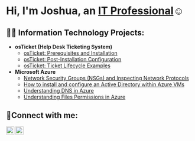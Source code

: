 <h1>Hi, I'm Joshua, an <a href="[https://linkedin.com/in/joamar]">IT Professional</a>☺</h1>

<h2>👨‍💻 Information Technology Projects:</h2>

- <b>osTicket (Help Desk Ticketing System)</b>
  - [osTicket: Prerequisites and Installation](https://github.com/joamaro97/osticket-prereqs)
  - [osTicket: Post-Installation Configuration](https://github.com/joamaro97/post-install-config)
  - [osTicket: Ticket Lifecycle Examples](https://github.com/joamaro97/ticket-lifecycle)
- <b>Microsoft Azure</b>
  - [Network Security Groups (NSGs) and Inspecting Network Protocols](https://github.com/joamaro97/azure-network-protocols)
  - [How to install and configure an Active Directory within Azure VMs](https://github.com/joamaro97/configure-ad)
  - [Understanding DNS in Azure](https://github.com/joamaro97/DNS-config)
  - [Understanding Files Permissions in Azure](https://github.com/joamaro97/file-permissions)

<h2>🤳Connect with me:</h2>

[<img align="left" alt="Josh | LinkedIn" width="22px" src="https://cdn.jsdelivr.net/npm/simple-icons@v3/icons/linkedin.svg" />][linkedin]
[<img align="left" alt="Josh | Instagram" width="22px" src="https://cdn.jsdelivr.net/npm/simple-icons@v3/icons/instagram.svg" />][instagram]

[instagram]: https://www.instagram.com/jdaamaro04
[linkedin]: https://linkedin.com/in/joamar
